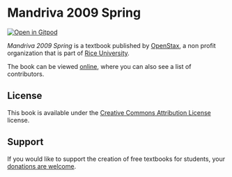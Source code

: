 # Mandriva 2009 Spring

[![Open in Gitpod](https://gitpod.io/button/open-in-gitpod.svg)](https://gitpod.io/from-referrer/)

_Mandriva 2009 Spring_ is a textbook published by [OpenStax](https://openstax.org/), a non profit organization that is part of [Rice University](https://www.rice.edu/).

The book can be viewed [online](https://github.com/cnx-user-books/cnxbook-mandriva-2009-spring/releases/latest), where you can also see a list of contributors.

## License
This book is available under the [Creative Commons Attribution License](./LICENSE) license.

## Support
If you would like to support the creation of free textbooks for students, your [donations are welcome](https://riceconnect.rice.edu/donation/support-openstax-banner).
